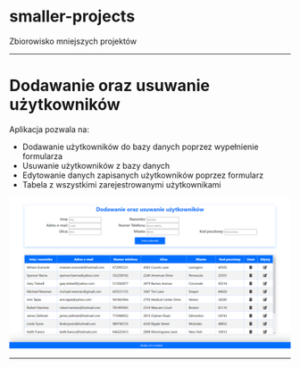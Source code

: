 # smaller-projects
Zbiorowisko mniejszych projektów
<hr>
<h1>Dodawanie oraz usuwanie użytkowników</h1>
Aplikacja pozwala na:
<ul>
  <li>Dodawanie użytkowników do bazy danych poprzez wypełnienie formularza</li>
  <li>Usuwanie użytkowników z bazy danych</li>
  <li>Edytowanie danych zapisanych użytkowników poprzez formularz</li>
  <li>Tabela z wszystkimi zarejestrowanymi użytkownikami</li>
</ul>
<img src="./Image/git-manage-user.png">
<hr>
